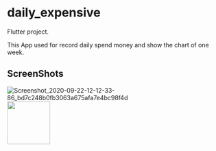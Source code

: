 # daily_expensive

Flutter project.

This App used for record daily spend money and show the chart of one week. 

## ScreenShots

![Screenshot_2020-09-22-12-12-33-86_bd7c248b0fb3063a675afa7e4bc98f4d](https://user-images.githubusercontent.com/52590889/93851358-9403e580-fccd-11ea-822b-ca9d3e071f8c.png)
<img src="https:////user-images.githubusercontent.com/52590889/93851358-9403e580-fccd-11ea-822b-ca9d3e071f8c.png" width="100" height="100">

